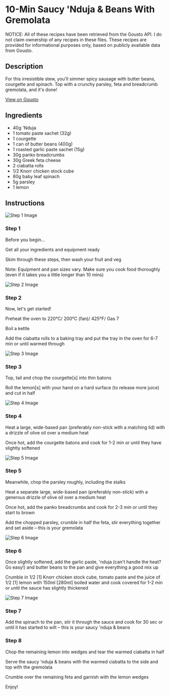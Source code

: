 # 10-Min Saucy 'Nduja & Beans With Gremolata

NOTICE: All of these recipes have been retrieved from the Gousto API. I do not claim ownership of any recipes in these files. These recipes are provided for informational purposes only, based on publicly available data from Gousto.

## Description

For this irresistible stew, you'll simmer spicy sausage with butter beans, courgette and spinach. Top with a crunchy parsley, feta and breadcrumb gremolata, and it's done!

[View on Gousto](https://www.gousto.co.uk/recipes/cookbook/10-min-saucy-nduja-beans-with-gremolata)

## Ingredients

- 40g 'Nduja
- 1 tomato paste sachet (32g)
- 1 courgette
- 1 can of butter beans (400g)
- 1 roasted garlic paste sachet (15g)
- 30g panko breadcrumbs
- 30g Greek feta cheese
- 2 ciabatta rolls
- 1/2 Knorr chicken stock cube
- 80g baby leaf spinach
- 5g parsley
- 1 lemon

## Instructions

![Step 1 Image](https://production-media.gousto.co.uk/cms/recipe-step-image/Step-1-1586946604075-x200.jpg)

### Step 1

Before you begin...

Get all your ingredients and equipment ready

Skim through these steps, then wash your fruit and veg

Note: Equipment and pan sizes vary. Make sure you cook food thoroughly (even if it takes you a little longer than 10 mins)

![Step 2 Image](https://production-media.gousto.co.uk/cms/recipe-step-image/Step-2-1586946612205-x200.jpg)

### Step 2

Now, let's get started!

Preheat the oven to 220°C/ 200°C (fan)/ 425°F/ Gas 7

Boil a kettle

Add the ciabatta rolls to a baking tray and put the tray in the oven for 6-7 min or until warmed through

![Step 3 Image](https://production-media.gousto.co.uk/cms/recipe-step-image/Step-3-1586946616173-x200.jpg)

### Step 3

Top, tail and chop the courgette<span class="text-danger">[s]</span> into thin batons

Roll the lemon<span class="text-danger">[s]</span> with your hand on a hard surface (to release more juice) and cut in half

![Step 4 Image](https://production-media.gousto.co.uk/cms/recipe-step-image/Step-4-1586946619813-x200.jpg)

### Step 4

Heat a large, wide-based pan (preferably non-stick with a matching lid) with a drizzle of olive oil over a medium heat

Once hot, add the courgette batons and cook for 1-2 min or until they have slightly softened

![Step 5 Image](https://production-media.gousto.co.uk/cms/recipe-step-image/Step-5-1586946623569-x200.jpg)

### Step 5

Meanwhile, chop the parsley roughly, including the stalks

Heat a separate large, wide-based pan (preferably non-stick) with a generous drizzle of olive oil over a medium heat

Once hot, add the panko breadcrumbs and cook for 2-3 min or until they start to brown

Add the chopped parsley, crumble in half the feta, stir everything together and set aside – this is your gremolata

![Step 6 Image](https://production-media.gousto.co.uk/cms/recipe-step-image/Step-6-1586946627400-x200.jpg)

### Step 6

Once slightly softened, add the garlic paste, 'nduja (can't handle the heat? Go easy!) and butter beans to the pan and give everything a good mix up

Crumble in 1/2 <span class="text-danger">[1] </span>Knorr chicken stock cube, tomato paste and the juice of 1/2 <span class="text-danger">[1]</span> lemon with 150ml <span class="text-danger">[280ml]</span> boiled water and cook covered for 1-2 min or until the sauce has slightly thickened

![Step 7 Image](https://production-media.gousto.co.uk/cms/recipe-step-image/Step-7-1586946631654-x200.jpg)

### Step 7

Add the spinach to the pan, stir it through the sauce and cook for 30 sec or until it has started to wilt – this is your saucy 'nduja & beans

### Step 8

Chop the remaining lemon into wedges and tear the warmed ciabatta in half

Serve the saucy 'nduja & beans with the warmed ciabatta to the side and top with the gremolata

Crumble over the remaining feta and garnish with the lemon wedges

Enjoy!

